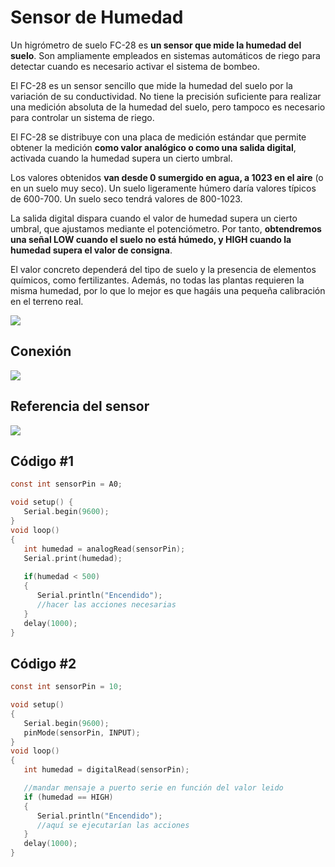 # Sensor de Humedad

Un higrómetro de suelo FC-28 es  **un sensor que mide la humedad del suelo**. Son ampliamente empleados en sistemas automáticos de riego para detectar cuando es necesario activar el sistema de bombeo.

El FC-28 es un sensor sencillo que mide la humedad del suelo por la variación de su conductividad. No tiene la precisión suficiente para realizar una medición absoluta de la humedad del suelo, pero tampoco es necesario para controlar un sistema de riego.

El FC-28 se distribuye con una placa de medición estándar que permite obtener la medición  **como valor analógico o como una salida digital**, activada cuando la humedad supera un cierto umbral.

Los valores obtenidos  **van desde 0 sumergido en agua, a 1023 en el aire**  (o en un suelo muy seco). Un suelo ligeramente húmero daría valores típicos de 600-700. Un suelo seco tendrá valores de 800-1023.

La salida digital dispara cuando el valor de humedad supera un cierto umbral, que ajustamos mediante el potenciómetro. Por tanto,  **obtendremos una señal LOW cuando el suelo no está húmedo, y HIGH cuando la humedad supera el valor de consigna**.

El valor concreto dependerá del tipo de suelo y la presencia de elementos químicos, como fertilizantes. Además, no todas las plantas requieren la misma humedad, por lo que lo mejor es que hagáis una pequeña calibración en el terreno real.

![](https://www.luisllamas.es/wp-content/uploads/2015/12/sensor-humedad-suelo-FC-28.png)

## Conexión
![](https://www.luisllamas.es/wp-content/uploads/2015/12/arduino-placa-sensor.png)

## Referencia del sensor
![](https://www.luisllamas.es/wp-content/uploads/2015/12/arduino-sensor-humedad-suelo-FC-28-esquema.png)

## Código #1
```c
const int sensorPin = A0;

void setup() {
   Serial.begin(9600);
}
void loop() 
{
   int humedad = analogRead(sensorPin);
   Serial.print(humedad);
  
   if(humedad < 500)
   {
      Serial.println("Encendido");  
      //hacer las acciones necesarias
   }
   delay(1000);
}
```
## Código #2
```c
const int sensorPin = 10;

void setup()
{
   Serial.begin(9600);
   pinMode(sensorPin, INPUT);
}
void loop()
{
   int humedad = digitalRead(sensorPin);

   //mandar mensaje a puerto serie en función del valor leido
   if (humedad == HIGH)
   {
      Serial.println("Encendido");   
      //aquí se ejecutarían las acciones
   }
   delay(1000);
}
```
<!--stackedit_data:
eyJoaXN0b3J5IjpbNDY4OTUwNzY1LDE5NDU5MTIyOCwtNjIzNz
Q4MzYxXX0=
-->